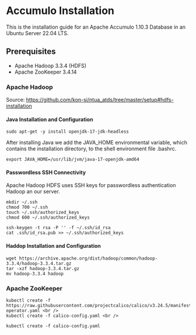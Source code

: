 # Accumulo Installation
This is the installation guide for an Apache Accumulo 1.10.3 Database in an Ubuntu Server 22.04 LTS.

## Prerequisites
- Apache Hadoop 3.3.4 (HDFS)
- Apache ZooKeeper 3.4.14

### Apache Hadoop
Source: https://github.com/kon-si/ntua_atds/tree/master/setup#hdfs-installation

#### Java Installation and Configuration
```
sudo apt-get -y install openjdk-17-jdk-headless
```
After installing Java we add the JAVA_HOME environmental variable, which contains the installation directory,  to the shell environment file .bashrc.
```
export JAVA_HOME=/usr/lib/jvm/java-17-openjdk-amd64
```

#### Passwordless SSH Connectivity
Apache Hadoop HDFS uses SSH keys for passwordless authentication Hadoop an our server.
```
mkdir ~/.ssh
chmod 700 ~/.ssh
touch ~/.ssh/authorized_keys
chmod 600 ~/.ssh/authorized_keys

ssh-keygen -t rsa -P '' -f ~/.ssh/id_rsa
cat .ssh/id_rsa.pub >> ~/.ssh/authorized_keys
```

#### Haddop Installation and Configuration
```
wget https://archive.apache.org/dist/hadoop/common/hadoop-3.3.4/hadoop-3.3.4.tar.gz
tar -xzf hadoop-3.3.4.tar.gz 
mv hadoop-3.3.4 hadoop
```

### Apache ZooKeeper


```
kubectl create -f https://raw.githubusercontent.com/projectcalico/calico/v3.24.5/manifests/tigera-operator.yaml <br />
kubectl create -f calico-config.yaml <br />
```

`kubectl create -f calico-config.yaml`
